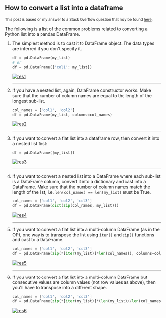 ## How to convert a list into a dataframe

<sup>This post is based on my answer to a Stack Overflow question that may be found [here](https://stackoverflow.com/a/75179588/19123103).</sup>


The following is a list of the common problems related to converting a Python list into a pandas DataFrame.

1. The simplest method is to cast it to DataFrame object. The data types are inferred if you don't specify it.
   ```python
   df = pd.DataFrame(my_list)
   # or
   df = pd.DataFrame({'col1': my_list})
   ```
   [![res1][1]][1]

   ---

2. If you have a nested list, again, DataFrame constructor works. Make sure that the number of column names are equal to the length of the longest sub-list.
   ```python
   col_names = ['col1', 'col2']
   df = pd.DataFrame(my_list, columns=col_names)
   ```
   [![res2][2]][2]

   ---

3. If you want to convert a flat list into a dataframe row, then convert it into a nested list first:
   ```python
   df = pd.DataFrame([my_list])
   ```
   [![res3][3]][3]

   ---

4. If you want to convert a nested list into a DataFrame where each sub-list is a DataFrame column, convert it into a dictionary and cast into a DataFrame. Make sure that the number of column names match the length of the list, i.e. `len(col_names) == len(my_list)` must be True.
   ```python
   col_names = ['col1', 'col2', 'col3']
   df = pd.DataFrame(dict(zip(col_names, my_list)))
   ```
   [![res4][4]][4]

   ---

5. If you want to convert a flat list into a multi-column DataFrame (as in the OP), one way is to transpose the list using `iter()` and `zip()` functions and cast to a DataFrame.
   ```python
   col_names = ['col1', 'col2', 'col3']
   df = pd.DataFrame(zip(*[iter(my_list)]*len(col_names)), columns=col_names)
   ```
   [![res5][5]][5]

   ---

6. If you want to convert a flat list into a multi-column DataFrame but consecutive values are column values (not row values as above), then you'll have to transpose into a different shape.
   ```python
   col_names = ['col1', 'col2', 'col3']
   df = pd.DataFrame(zip(*[iter(my_list)]*(len(my_list)//len(col_names))), index=col_names).T
   ```
   [![res6][6]][6]


  [1]: https://i.stack.imgur.com/vB4La.png
  [2]: https://i.stack.imgur.com/G8rq7.png
  [3]: https://i.stack.imgur.com/TWzas.png
  [4]: https://i.stack.imgur.com/rory9.png
  [5]: https://i.stack.imgur.com/jwYxQ.png
  [6]: https://i.stack.imgur.com/mS9we.png